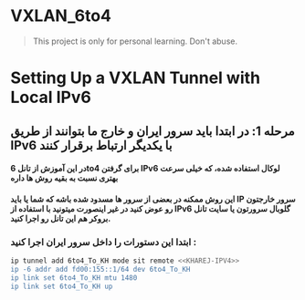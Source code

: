 # VXLAN_6to4

> This project is only for personal learning. Don't abuse.

# Setting Up a VXLAN Tunnel with Local IPv6

## مرحله 1: در ابتدا باید سرور ایران و خارج ما بتوانند از طریق IPv6 با یکدیگر ارتباط برقرار کنند

#### در این آموزش از تانل 6to4 برای گرفتن IPv6 لوکال استفاده شده، که خیلی سرعت بهتری نسبت به بقیه روش ها داره
#### این روش ممکنه در بعضی از سرور ها مسدود شده باشه که شما یا باید IP سرور خارجتون رو عوض کنید در غیر اینصورت میتونید با استفاده از IPv6 گلوبال سرورتون یا سایت تانل بروکر هم این تانل رو اجرا کنید.

### ابتدا این دستورات را داخل سرور ایران اجرا کنید :

```sh
ip tunnel add 6to4_To_KH mode sit remote <<KHAREJ-IPV4>>
ip -6 addr add fd00:155::1/64 dev 6to4_To_KH
ip link set 6to4_To_KH mtu 1480
ip link set 6to4_To_KH up

